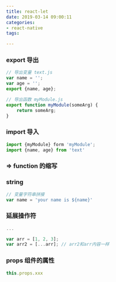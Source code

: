 ```yaml
---
title: react-let
date: 2019-03-14 09:00:11
categories:
- react-native
tags:

---
```




### export 导出

```javascript
// 导出变量 text.js
var name = '';
var age = '';
export {name, age};
```

```javascript
// 导出函数 myModule.js
export function myModule(someArg) {
    return someArg;
}
```

### import 导入

```javascript
import {myModule} form 'myModule';
import {name, age} from 'text'
```

### => function 的缩写



### string

```javascript
// 变量字符串拼接
var name = 'your name is ${name}'
```

### 延展操作符

```javascript
...

var arr = [1, 2, 3];
var arr2 = [...arr]; // arr2和arr内容一样
```

### props 组件的属性

```javascript
this.props.xxx
```

